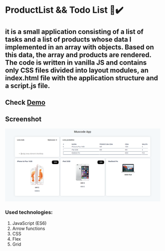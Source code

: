 # ProductList && Todo List 🛒✔️

## it is a small application consisting of a list of tasks and a list of products whose data I implemented in an array with objects. Based on this data, the array and products are rendered. The code is written in vanilla JS and contains only CSS files divided into layout modules, an index.html file with the application structure and a script.js file.

## Check **[Demo](https://konradbauer.github.io/Product-List/)**

## Screenshot
![](https://github.com/KonradBauer/Product-List/blob/main/images/muscode.png?raw=true)

### Used technologies:
<ol>
<li>JavaScript (ES6)</li>
<li>Arrow functions</li>
<li>CSS</li>
  <li>Flex</li>
  <li>Grid</li>
</ol>

